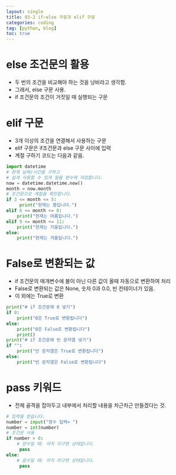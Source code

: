 ```yaml
---
layout: single
title: 03-2 if~else 구문과 elif 구문
categories: coding
tag: [python, blog]
toc: true
---
```


# else 조건문의 활용
- 두 번의 조건을 비교해야 하는 것을 낭비라고 생각함.
- 그래서, else 구문 사용.
- if 조건문의 조건이 거짓일 때 실행되는 구문

# elif 구문
- 3개 이상의 조건을 연결해서 사용하는 구문
- elif 구문은 if조건문과 else 구문 사이에 입력
- 계절 구하기 코드는 다음과 같음.
```python
import datetime
# 현재 날짜/시간을 구하고
# 쉽게 사용할 수 있게 월을 변수에 저장합니다.
now = datetime.datetime.now()
month = now.month
# 조건문으로 계절을 확인합니다.
if 3 <= month <= 5:
	 print("현재는 봄입니다.")
elif 6 <= month <= 8:
	print("현재는 여름입니다.")
elif 9 <= month <= 11:
	print("현재는 가을입니다.")
else:
	print("현재는 겨울입니다.")
```
# False로 변환되는 값
- if 조건문의 매개변수에 불이 아닌 다른 값이 올때 자동으로 변환하여 처리
- False로 변환되는 값은 None, 숫자 0과 0.0, 빈 컨테이너가 있음.
- 이 외에는 True로 변환
```python
print("# if 조건문에 0 넣기")
if 0:
	print("0은 True로 변환됩니다")
else:
	print("0은 False로 변환됩니다")
  	print()
print("# if 조건문에 빈 문자열 넣기")
if "":
  	print("빈 문자열은 True로 변환됩니다")
else:
  	print("빈 문자열은 False로 변환됩니다")
```

# pass 키워드
- 전체 골격을 잡아두고 내부에서 처리할 내용을 차근차근 만들겠다는 것.

```python
# 입력을 받습니다.
number = input("정수 입력> ")
number = int(number)
# 조건문 사용
if number > 0:
	# 양수일 때: 아직 미구현 상태입니다.
	 pass
else:
	# 음수일 때: 아직 미구현 상태입니다.
   	 pass
```
